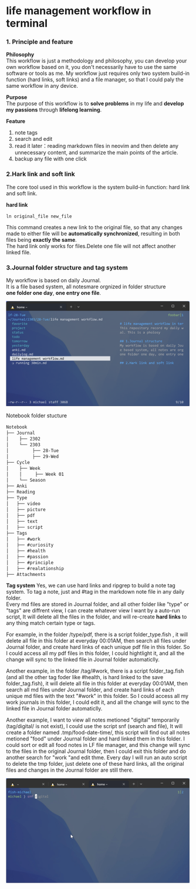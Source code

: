 # life management workflow in terminal
### 1. Principle and feature
**Philosophy** <br />
This workflow is just a methodology and philosophy, you can develop your own workflow based on it, you don't necessarily have to use the same software or tools as me. My workflow just requires only two system build-in function (hard links, soft links) and a file manager, so that I could paly the same workflow in any device.<br />

**Purpose** <br />
The purpose of this workflow is to **solve problems** in my life and **develop my passions** through **lifelong learning**.<br />

**Feature**<br />
1. note tags
2. search and edit
3. read it later：reading  markdown files in neovim and then delete any unnecessary content, and summarize the main points of the article.
4. backup any file with one click

### 2.Hark link and soft link
The core tool used in this workflow is the system build-in function: hard link and soft link.<br />

**hard link** <br />
```
ln original_file new_file
```
This command creates a new link to the original file, so that any changes made to either file will be **automatically synchronized**, resulting in both files being **exactly the same**.<br />
The hard link only works for files.Delete one file will not affect another linked file.

### 3.Journal folder structure and tag system
My workflow is based on daily Journal.<br />
It is a file based system, all notesmare orgnized in folder structure <br />
**one folder one day**, **one entry one file**.
<p align="left">
<img src="/src/folder_structure.png" alt="Journal folder structure]" width="500">
</p>

Notebook folder stucture
```
Notebook
├── Journal
│    ├── 2302
│    └── 2303
│         ├── 28-Tue
│         ├── 29-Wed
├── Cycle
│    ├── Week
│    │     ├── Week 01
│    └── Season
├── Anki
├── Reading
├── Type
│   ├── video
│   ├── picture
│   ├── pdf
│   ├── text
│   ├── script
├── Tags
│   ├── #work
│   ├── #curiosity
│   ├── #health
│   ├── #passion
│   ├── #principle
│   ├── #realationship
├── Attachments

```
**Tag system**
Yes, we can use hard links and ripgrep to build a note tag system. To tag a note, just and #tag in the markdown note file in any daily folder.<br />
Every md files are stored in Journal folder, and all other folder like "type" or "tags" are diffrent view, I can create whatever view I want by a auto-run script, It will delete all the files in the folder, and will re-create **hard links** to any thing match certain type or tags. 

For example, in the folder /type/pdf, there is a script folder_type.fish , it will delete all file in this folder at everyday 00:01AM, then search all files under Journal folder, and create hard links of each unique pdf file in this folder. So I could access all my pdf files in this folder, I could hightlight it, and all the change will sync to the linked file in Journal folder automaticlly.

Another example, in the folder /tag/#work, there is a script folder_tag.fish (and all the other tag foder like #health, is hard linked to the save folder_tag.fish),  it will delete all file in this folder at everyday 00:01AM, then search all md files under Journal folder, and create hard links of each unique md files with the text "#work" in this folder. So I could access all my work journals in this folder, I could edit it, and all the change will sync to the linked file in Journal folder automaticlly.

Another example, I want to view all notes metioned "digital" temporarily (tag/digital/ is not exist), I could use the script snf (search and file), It will create a folder named .tmp/food-date-time/, this script will find out all notes metioned "food" under Journal folder and hard linked them in this folder. I could sort or edit all food notes in LF file manager, and this change will sync to the files in the original Journal folder, then I could exit this folder and do another search for "work "and edit thme. Every day I will run an auto script to delete the tmp folder, just delete one of these hard links, all the original files and changes in the Journal folder are still there.

<p align="left">
<img src="/src/snf.gif" alt="snf script]" width="500">
</p>

